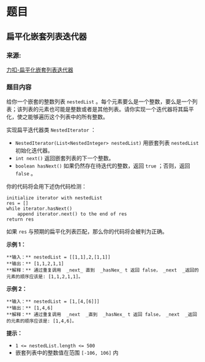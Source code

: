 # 题目

## 扁平化嵌套列表迭代器

### 来源:

[力扣-扁平化嵌套列表迭代器](https://leetcode-cn.com/problems/flatten-nested-list-iterator/)

### 题目内容

给你一个嵌套的整数列表 `nestedList`
。每个元素要么是一个整数，要么是一个列表；该列表的元素也可能是整数或者是其他列表。请你实现一个迭代器将其扁平化，使之能够遍历这个列表中的所有整数。

实现扁平迭代器类 `NestedIterator` ：

  * `NestedIterator(List<NestedInteger> nestedList)` 用嵌套列表 `nestedList` 初始化迭代器。
  * `int next()` 返回嵌套列表的下一个整数。
  * `boolean hasNext()` 如果仍然存在待迭代的整数，返回 `true` ；否则，返回 `false` 。

你的代码将会用下述伪代码检测：

    
    
    initialize iterator with nestedList
    res = []
    while iterator.hasNext()
        append iterator.next() to the end of res
    return res

如果 `res` 与预期的扁平化列表匹配，那么你的代码将会被判为正确。



**示例 1：**

    
    
    **输入：** nestedList = [[1,1],2,[1,1]]
    **输出：** [1,1,2,1,1]
    **解释：** 通过重复调用  _next_ 直到  _hasNex_ t 返回 false， _next  _返回的元素的顺序应该是: [1,1,2,1,1]。

**示例 2：**

    
    
    **输入：** nestedList = [1,[4,[6]]]
    **输出：** [1,4,6]
    **解释：** 通过重复调用  _next  _直到  _hasNex_ t 返回 false， _next  _返回的元素的顺序应该是: [1,4,6]。
    



**提示：**

  * `1 <= nestedList.length <= 500`
  * 嵌套列表中的整数值在范围 `[-106, 106]` 内

